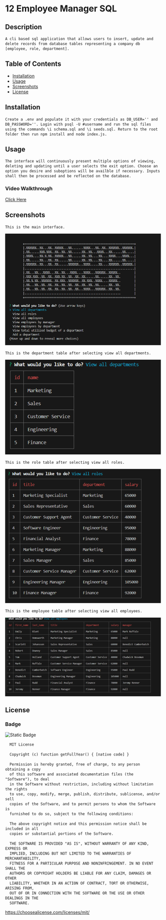 
  # 12 Employee Manager SQL

  ## Description

    A cli based sql application that allows users to insert, update and delete records from database tables representing a company db [employee, role, department].

  ## Table of Contents 

  - [Installation](#installation)
  - [Usage](#usage)
  - [Screenshots](#screenshots)
  - [License](#license)

  ## Installation

    Create a .env and populate it with your credentials as DB_USER='' and DB_PASSWORD=''. Login with psql -U #username and run the sql files using the commands \i schema.sql and \i seeds.sql. Return to the root folder then run npm install and node index.js.

  ## Usage

    The interface will continuously present multiple options of viewing, deleting and updating until a user selects the exit option. Choose an option you desire and suboptions will be availble if necessary. Inputs shall then be processed and be reflected on the database.

  ### Video Walkthrough
  
  [Click Here](https://drive.google.com/file/d/1psUgeyQy6MqjGqWglkKtIBCo_wP1BucU/view?usp=sharing)
  
  ## Screenshots

    This is the main interface.
  ![A Screenshot of the main interface](./assets/main.png)

    This is the department table after selecting view all departments.
  ![A Screenshot of the department table](./assets/department.png)

    This is the role table after selecting view all roles.
  ![A Screenshot of the role table](./assets/role.png)

    This is the employee table after selecting view all employees.
  ![A Screenshot of the employee table](./assets/employee.png)

  ## License 
  ### Badge 
  ![Static Badge](https://img.shields.io/badge/MIT-license-blue)

    
      MIT License

      Copyright (c) function getFullYear() { [native code] } 
      
      Permission is hereby granted, free of charge, to any person obtaining a copy
      of this software and associated documentation files (the "Software"), to deal
      in the Software without restriction, including without limitation the rights
      to use, copy, modify, merge, publish, distribute, sublicense, and/or sell
      copies of the Software, and to permit persons to whom the Software is
      furnished to do so, subject to the following conditions:
      
      The above copyright notice and this permission notice shall be included in all
      copies or substantial portions of the Software.
      
      THE SOFTWARE IS PROVIDED "AS IS", WITHOUT WARRANTY OF ANY KIND, EXPRESS OR
      IMPLIED, INCLUDING BUT NOT LIMITED TO THE WARRANTIES OF MERCHANTABILITY,
      FITNESS FOR A PARTICULAR PURPOSE AND NONINFRINGEMENT. IN NO EVENT SHALL THE
      AUTHORS OR COPYRIGHT HOLDERS BE LIABLE FOR ANY CLAIM, DAMAGES OR OTHER
      LIABILITY, WHETHER IN AN ACTION OF CONTRACT, TORT OR OTHERWISE, ARISING FROM,
      OUT OF OR IN CONNECTION WITH THE SOFTWARE OR THE USE OR OTHER DEALINGS IN THE
      SOFTWARE.
      

  https://choosealicense.com/licenses/mit/
  

  